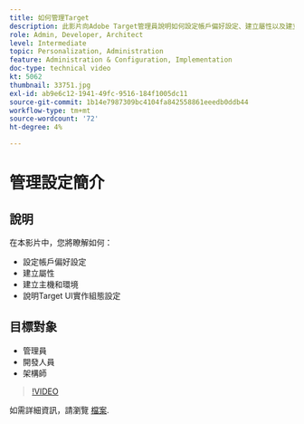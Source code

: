 ```yaml
---
title: 如何管理Target
description: 此影片向Adobe Target管理員說明如何設定帳戶偏好設定、建立屬性以及建立主機和環境。 瞭解如何說明Target UI實作組態設定。
role: Admin, Developer, Architect
level: Intermediate
topic: Personalization, Administration
feature: Administration & Configuration, Implementation
doc-type: technical video
kt: 5062
thumbnail: 33751.jpg
exl-id: ab9e6c12-1941-49fc-9516-184f1005dc11
source-git-commit: 1b14e7987309bc4104fa842558861eeedb0ddb44
workflow-type: tm+mt
source-wordcount: '72'
ht-degree: 4%

---
```


# 管理設定簡介

## 說明

在本影片中，您將瞭解如何：

* 設定帳戶偏好設定
* 建立屬性
* 建立主機和環境
* 說明Target UI實作組態設定

## 目標對象

* 管理員
* 開發人員
* 架構師

>[!VIDEO](https://video.tv.adobe.com/v/33751/?quality=12)

如需詳細資訊，請瀏覽 [檔案](https://experienceleague.adobe.com/docs/target/using/administer/administrating-target.html?lang=en).
